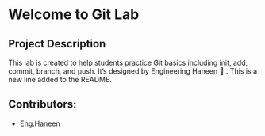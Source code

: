 # Welcome to Git Lab

## Project Description
This lab is created to help students practice Git basics including init, add, commit, branch, and push. 
It’s designed by Engineering Haneen 🌸..
This is a new line added to the README.


## Contributors:
- Eng.Haneen

